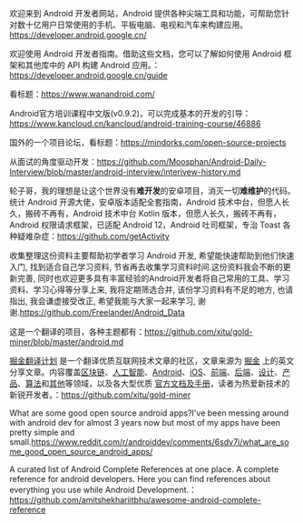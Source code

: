 欢迎来到 Android 开发者网站，Android 提供各种尖端工具和功能，可帮助您针对数十亿用户日常使用的手机、平板电脑、电视和汽车来构建应用。https://developer.android.google.cn/

欢迎使用 Android 开发者指南。借助这些文档，您可以了解如何使用 Android 框架和其他库中的 API 构建 Android 应用。：https://developer.android.google.cn/guide

看标题：https://www.wanandroid.com/

Android官方培训课程中文版(v0.9.2)，可以完成基本的开发的引导：https://www.kancloud.cn/kancloud/android-training-course/46886

国外的一个项目论坛，看标题：https://mindorks.com/open-source-projects

从面试的角度驱动开发：https://github.com/Moosphan/Android-Daily-Interview/blob/master/android-interview/interivew-history.md

轮子哥，我的理想是让这个世界没有**难开发**的安卓项目，消灭一切**难维护**的代码。统计 Android 开源大佬，安卓版本适配全套指南，Android 技术中台，但愿人长久，搬砖不再有，Android 技术中台 Kotlin 版本，但愿人长久，搬砖不再有，Android 权限请求框架，已适配 Android 12，Android 吐司框架，专治 Toast 各种疑难杂症：https://github.com/getActivity

收集整理这份资料主要帮助初学者学习 Android 开发, 希望能快速帮助到他们快速入门, 找到适合自己学习资料, 节省再去收集学习资料时间.这份资料我会不断的更新完善, 同时也欢迎更多具有丰富经验的Android开发者将自己常用的工具、学习资料、学习心得等分享上来, 我将定期筛选合并, 该份学习资料有不足的地方, 也请指出, 我会谦虚接受改正, 希望我能与大家一起来学习, 谢谢.https://github.com/Freelander/Android_Data

这是一个翻译的项目，各种主题都有：https://github.com/xitu/gold-miner/blob/master/android.md

[掘金翻译计划](https://juejin.im/tag/掘金翻译计划) 是一个翻译优质互联网技术文章的社区，文章来源为 [掘金](https://juejin.im/) 上的英文分享文章。内容覆盖[区块链](https://github.com/xitu/gold-miner#区块链)、[人工智能](https://github.com/xitu/gold-miner#ai--deep-learning--machine-learning)、[Android](https://github.com/xitu/gold-miner#android)、[iOS](https://github.com/xitu/gold-miner#ios)、[前端](https://github.com/xitu/gold-miner#前端)、[后端](https://github.com/xitu/gold-miner#后端)、[设计](https://github.com/xitu/gold-miner#设计)、[产品](https://github.com/xitu/gold-miner#产品)、[算法](https://github.com/xitu/gold-miner/blob/master/algorithm.md)和[其他](https://github.com/xitu/gold-miner#其他)等领域，以及各大型优质 [官方文档及手册](https://github.com/xitu/gold-miner#官方文档及手册)，读者为热爱新技术的新锐开发者。：https://github.com/xitu/gold-miner

What are some good open source android apps?I've been messing around with android dev for almost 3 years now but most of my apps have been pretty simple and small.https://www.reddit.com/r/androiddev/comments/6sdv7i/what_are_some_good_open_source_android_apps/

A curated list of Android Complete References at one place. A complete reference for android developers. Here you can find references about everything you use while Android Development.：https://github.com/amitshekhariitbhu/awesome-android-complete-reference
